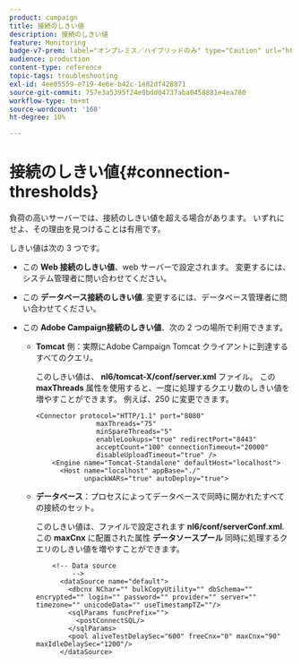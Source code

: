 ```yaml
---
product: campaign
title: 接続のしきい値
description: 接続のしきい値
feature: Monitoring
badge-v7-prem: label="オンプレミス／ハイブリッドのみ" type="Caution" url="https://experienceleague.adobe.com/docs/campaign-classic/using/installing-campaign-classic/architecture-and-hosting-models/hosting-models-lp/hosting-models.html?lang=ja" tooltip="オンプレミスデプロイメントとハイブリッドデプロイメントにのみ適用されます"
audience: production
content-type: reference
topic-tags: troubleshooting
exl-id: 4ee05559-e719-4e6e-b42c-1e82df428871
source-git-commit: 757e3a5395f24e0bdd04737aba0458881e4ea780
workflow-type: tm+mt
source-wordcount: '168'
ht-degree: 10%

---
```


# 接続のしきい値{#connection-thresholds}



負荷の高いサーバーでは、接続のしきい値を超える場合があります。 いずれにせよ、その理由を見つけることは有用です。

しきい値は次の 3 つです。

* この **Web 接続のしきい値**、web サーバーで設定されます。 変更するには、システム管理者に問い合わせてください。

* この **データベース接続のしきい値**. 変更するには、データベース管理者に問い合わせてください。

* この **Adobe Campaign接続のしきい値**、次の 2 つの場所で利用できます。

   * **Tomcat** 側：実際にAdobe Campaign Tomcat クライアントに到達するすべてのクエリ。

     このしきい値は、 **nl6/tomcat-X/conf/server.xml** ファイル。 この **maxThreads** 属性を使用すると、一度に処理するクエリ数のしきい値を増やすことができます。 例えば、250 に変更できます。

     ```
     <Connector protocol="HTTP/1.1" port="8080"
                    maxThreads="75"
                    minSpareThreads="5"
                    enableLookups="true" redirectPort="8443"
                    acceptCount="100" connectionTimeout="20000"
                    disableUploadTimeout="true" />
         <Engine name="Tomcat-Standalone" defaultHost="localhost">
           <Host name="localhost" appBase="./"
                 unpackWARs="true" autoDeploy="true">
     ```

   * **データベース**：プロセスによってデータベースで同時に開かれたすべての接続のセット。

     このしきい値は、ファイルで設定されます **nl6/conf/serverConf.xml**. この **maxCnx** に配置された属性 **データソースプール** 同時に処理するクエリのしきい値を増やすことができます。

     ```
         <!-- Data source
              -->
           <dataSource name="default">
             <dbcnx NChar="" bulkCopyUtility="" dbSchema="" encrypted="" login="" password="" provider="" server="" timezone="" unicodeData="" useTimestampTZ=""/>
             <sqlParams funcPrefix="">
               <postConnectSQL/>
             </sqlParams>
             <pool aliveTestDelaySec="600" freeCnx="0" maxCnx="90" maxIdleDelaySec="1200"/>
           </dataSource>
     ```

